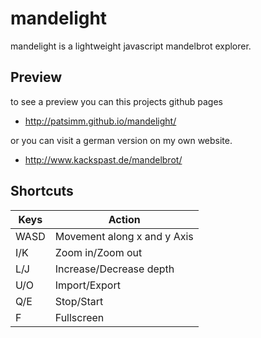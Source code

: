 mandelight
==========

mandelight is a lightweight javascript mandelbrot explorer.

Preview
-------

to see a preview you can this projects github pages 
+ http://patsimm.github.io/mandelight/

or you can visit a german version on my own website.
+ http://www.kackspast.de/mandelbrot/

Shortcuts
---------

| Keys | Action                      |
|------|-----------------------------|
| WASD | Movement along x and y Axis |
| I/K  | Zoom in/Zoom out            |
| L/J  | Increase/Decrease depth     |
| U/O  | Import/Export               |
| Q/E  | Stop/Start                  |
| F    | Fullscreen                  |
